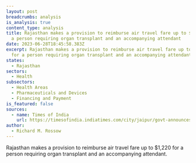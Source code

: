 ```yaml
---
layout: post
breadcrumbs: analysis
is_analysis: true
content_type: analysis
title: Rajasthan makes a provision to reimburse air travel fare up to $1,220 for
  a person requiring organ transplant and an accompanying attendant
date: 2023-06-28T18:45:58.383Z
excerpt: Rajasthan makes a provision to reimburse air travel fare up to $1,220
  for a person requiring organ transplant and an accompanying attendant.
states:
  - Rajasthan
sectors:
  - Health
subsectors:
  - Health Areas
  - Pharmaceuticals and Devices
  - Financing and Payment
is_featured: false
sources:
  - name: Times of India
    url: https://timesofindia.indiatimes.com/city/jaipur/govt-announces-1l-airfare-for-travel-for-organ-transplant/articleshow/101230810.cmshttps://timesofindia.indiatimes.com/city/jaipur/govt-announces-1l-airfare-for-travel-for-organ-transplant/articleshow/101230810.cms
author:
  - Richard M. Rossow
---
```

Rajasthan makes a provision to reimburse air travel fare up to $1,220 for a person requiring organ transplant and an accompanying attendant.